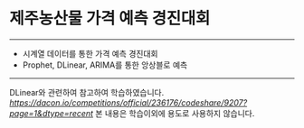 # 제주농산물 가격 예측 경진대회
---
* 시계열 데이터를 통한 가격 예측 경진대회
* Prophet, DLinear, ARIMA를 통한 앙상블로 예측
---
DLinear와 관련하여 참고하여 학습하였습니다.<br>
*https://dacon.io/competitions/official/236176/codeshare/9207?page=1&dtype=recent*
본 내용은 학습이외에 용도로 사용하지 않습니다.
